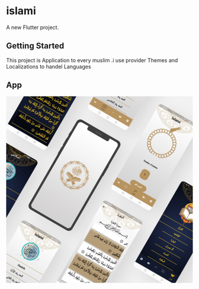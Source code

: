 # islami

A new Flutter project.

## Getting Started

This project is Application to every muslim .i use provider Themes and Localizations to handel Languages

## App
![](https://github.com/amrhegabb/islami-c6-sun/blob/development/ScreenShots/logo.png)

